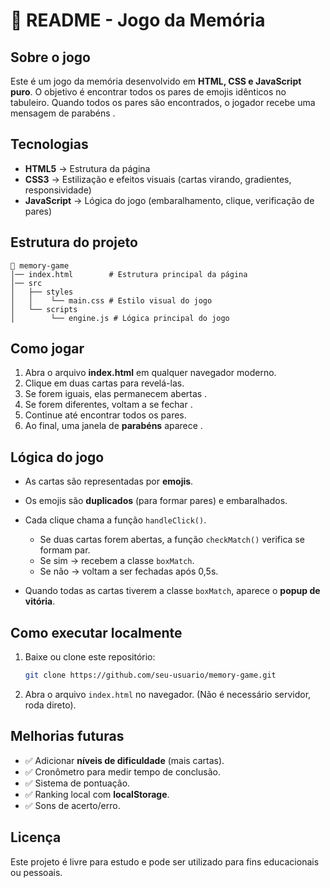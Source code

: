 # 📘 README - Jogo da Memória

##  Sobre o jogo

Este é um jogo da memória desenvolvido em **HTML, CSS e JavaScript puro**.
O objetivo é encontrar todos os pares de emojis idênticos no tabuleiro.
Quando todos os pares são encontrados, o jogador recebe uma mensagem de parabéns .


##  Tecnologias

* **HTML5** → Estrutura da página
* **CSS3** → Estilização e efeitos visuais (cartas virando, gradientes, responsividade)
* **JavaScript** → Lógica do jogo (embaralhamento, clique, verificação de pares)


##  Estrutura do projeto

```
📁 memory-game
│── index.html        # Estrutura principal da página
│── src
│   ├── styles
│   │    └── main.css # Estilo visual do jogo
│   └── scripts
│        └── engine.js # Lógica principal do jogo
```


##  Como jogar

1. Abra o arquivo **index.html** em qualquer navegador moderno.
2. Clique em duas cartas para revelá-las.
3. Se forem iguais, elas permanecem abertas .
4. Se forem diferentes, voltam a se fechar .
5. Continue até encontrar todos os pares.
6. Ao final, uma janela de **parabéns** aparece .


##  Lógica do jogo

* As cartas são representadas por **emojis**.
* Os emojis são **duplicados** (para formar pares) e embaralhados.
* Cada clique chama a função `handleClick()`.

  * Se duas cartas forem abertas, a função `checkMatch()` verifica se formam par.
  * Se sim → recebem a classe `boxMatch`.
  * Se não → voltam a ser fechadas após 0,5s.
* Quando todas as cartas tiverem a classe `boxMatch`, aparece o **popup de vitória**.


##  Como executar localmente

1. Baixe ou clone este repositório:

   ```bash
   git clone https://github.com/seu-usuario/memory-game.git
   ```
2. Abra o arquivo `index.html` no navegador.
   (Não é necessário servidor, roda direto).


##  Melhorias futuras

* ✅ Adicionar **níveis de dificuldade** (mais cartas).
* ✅ Cronômetro para medir tempo de conclusão.
* ✅ Sistema de pontuação.
* ✅ Ranking local com **localStorage**.
* ✅ Sons de acerto/erro.


##  Licença

Este projeto é livre para estudo e pode ser utilizado para fins educacionais ou pessoais.
